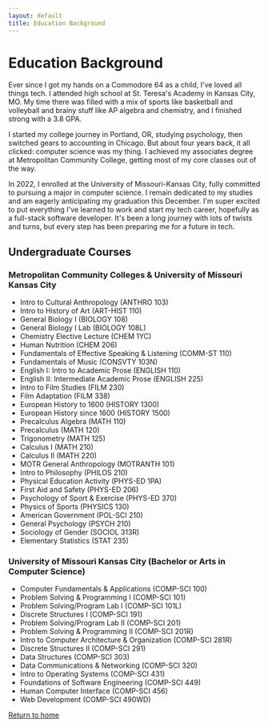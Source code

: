```yaml
---
layout: default
title: Education Background
---
```


# Education Background

Ever since I got my hands on a Commodore 64 as a child, I've loved all things tech. I attended high school at St. Teresa's Academy in Kansas City, MO. My time there was filled with a mix of sports like basketball and volleyball and brainy stuff like AP algebra and chemistry, and I finished strong with a 3.8 GPA.

I started my college journey in Portland, OR, studying psychology, then switched gears to accounting in Chicago. But about four years back, it all clicked: computer science was my thing. I achieved my associates degree at Metropolitan Community College, getting most of my core classes out of the way.

In 2022, I enrolled at the University of Missouri-Kansas City, fully committed to pursuing a major in computer science. I remain dedicated to my studies and am eagerly anticipating my graduation this December. I'm super excited to put everything I've learned to work and start my tech career, hopefully as a full-stack software developer. It's been a long journey with lots of twists and turns, but every step has been preparing me for a future in tech.

## Undergraduate Courses 
### Metropolitan Community Colleges & University of Missouri Kansas City
- Intro to Cultural Anthropology (ANTHRO 103)
- Intro to History of Art (ART-HIST 110)
- General Biology I (BIOLOGY 108)
- General Biology I Lab (BIOLOGY 108L)
- Chemistry Elective Lecture (CHEM 1YC)
- Human Nutrition (CHEM 206)
- Fundamentals of Effective Speaking & Listening (COMM-ST 110)
- Fundamentals of Music (CONSVTY 103N)
- English I: Intro to Academic Prose (ENGLISH 110)
- English II: Intermediate Academic Prose (ENGLISH 225)
- Intro to Film Studies (FILM 230)
- Film Adaptation (FILM 338)
- European History to 1600 (HISTORY 1300)
- European History since 1600 (HISTORY 1500)
- Precalculus Algebra (MATH 110)
- Precalculus (MATH 120)
- Trigonometry (MATH 125)
- Calculus I (MATH 210)
- Calculus II (MATH 220)
- MOTR General Anthropology (MOTRANTH 101)
- Intro to Philosophy (PHILOS 210)
- Physical Education Activity (PHYS-ED 1PA)
- First Aid and Safety (PHYS-ED 206)
- Psychology of Sport & Exercise (PHYS-ED 370)
- Physics of Sports (PHYSICS 130)
- American Government (POL-SCI 210)
- General Psychology (PSYCH 210)
- Sociology of Gender (SOCIOL 313R)
- Elementary Statistics (STAT 235)

### University of Missouri Kansas City (Bachelor or Arts in Computer Science)
- Computer Fundamentals & Applications (COMP-SCI 100)
- Problem Solving & Programming I (COMP-SCI 101)
- Problem Solving/Program Lab I (COMP-SCI 101L)
- Discrete Structures I (COMP-SCI 191)
- Problem Solving/Program Lab II (COMP-SCI 201)
- Problem Solving & Programming II (COMP-SCI 201R)
- Intro to Computer Architecture & Organization (COMP-SCI 281R)
- Discrete Structures II (COMP-SCI 291)
- Data Structures (COMP-SCI 303)
- Data Communications & Networking (COMP-SCI 320)
- Intro to Operating Systems (COMP-SCI 431)
- Foundations of Software Engineering (COMP-SCI 449)
- Human Computer Interface (COMP-SCI 456)
- Web Development (COMP-SCI 490WD)



[Return to home](/)
